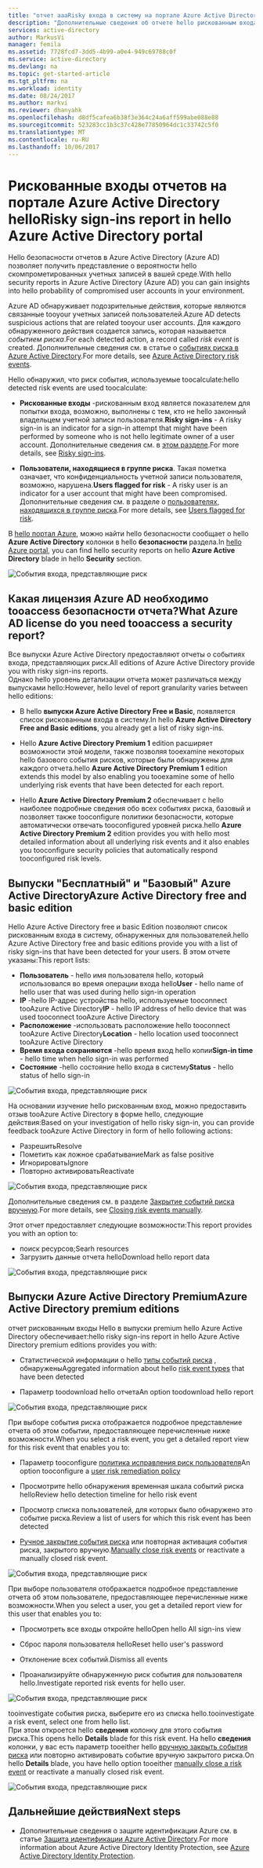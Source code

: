 ```yaml
---
title: "отчет aaaRisky входа в систему на портале Azure Active Directory hello | Документы Microsoft"
description: "Дополнительные сведения об отчете hello рискованным входа в систему на портале Azure Active Directory hello"
services: active-directory
author: MarkusVi
manager: femila
ms.assetid: 7728fcd7-3dd5-4b99-a0e4-949c69788c0f
ms.service: active-directory
ms.devlang: na
ms.topic: get-started-article
ms.tgt_pltfrm: na
ms.workload: identity
ms.date: 08/24/2017
ms.author: markvi
ms.reviewer: dhanyahk
ms.openlocfilehash: d8df5cafea6b38f3e364c24a6aff599abe088e88
ms.sourcegitcommit: 523283cc1b3c37c428e77850964dc1c33742c5f0
ms.translationtype: MT
ms.contentlocale: ru-RU
ms.lasthandoff: 10/06/2017
---
```

# <a name="risky-sign-ins-report-in-hello-azure-active-directory-portal"></a><span data-ttu-id="21b29-103">Рискованные входы отчетов на портале Azure Active Directory hello</span><span class="sxs-lookup"><span data-stu-id="21b29-103">Risky sign-ins report in hello Azure Active Directory portal</span></span>

<span data-ttu-id="21b29-104">Hello безопасности отчетов в Azure Active Directory (Azure AD) позволяет получить представление о вероятности hello скомпрометированных учетных записей в вашей среде.</span><span class="sxs-lookup"><span data-stu-id="21b29-104">With hello security reports in Azure Active Directory (Azure AD) you can gain insights into hello probability of compromised user accounts in your environment.</span></span> 

<span data-ttu-id="21b29-105">Azure AD обнаруживает подозрительные действия, которые являются связанные tooyour учетных записей пользователей.</span><span class="sxs-lookup"><span data-stu-id="21b29-105">Azure AD detects suspicious actions that are related tooyour user accounts.</span></span> <span data-ttu-id="21b29-106">Для каждого обнаруженного действия создается запись, которая называется *событием риска*.</span><span class="sxs-lookup"><span data-stu-id="21b29-106">For each detected action, a record called *risk event* is created.</span></span> <span data-ttu-id="21b29-107">Дополнительные сведения см. в статье о [событиях риска в Azure Active Directory](active-directory-identity-protection-risk-events.md).</span><span class="sxs-lookup"><span data-stu-id="21b29-107">For more details, see [Azure Active Directory risk events](active-directory-identity-protection-risk-events.md).</span></span> 

<span data-ttu-id="21b29-108">Hello обнаружил, что риск события, используемые toocalculate:</span><span class="sxs-lookup"><span data-stu-id="21b29-108">hello detected risk events are used toocalculate:</span></span>

- <span data-ttu-id="21b29-109">**Рискованные входы** -рискованным вход является показателем для попытки входа, возможно, выполнены с тем, кто не hello законный владельцем учетной записи пользователя.</span><span class="sxs-lookup"><span data-stu-id="21b29-109">**Risky sign-ins** - A risky sign-in is an indicator for a sign-in attempt that might have been performed by someone who is not hello legitimate owner of a user account.</span></span> <span data-ttu-id="21b29-110">Дополнительные сведения см. в [этом разделе](active-directory-identityprotection.md#risky-sign-ins).</span><span class="sxs-lookup"><span data-stu-id="21b29-110">For more details, see [Risky sign-ins](active-directory-identityprotection.md#risky-sign-ins).</span></span> 

- <span data-ttu-id="21b29-111">**Пользователи, находящиеся в группе риска**. Такая пометка означает, что конфиденциальность учетной записи пользователя, возможно, нарушена.</span><span class="sxs-lookup"><span data-stu-id="21b29-111">**Users flagged for risk** - A risky user is an indicator for a user account that might have been compromised.</span></span> <span data-ttu-id="21b29-112">Дополнительные сведения см. в разделе о [пользователях, находящихся в группе риска](active-directory-identityprotection.md#users-flagged-for-risk).</span><span class="sxs-lookup"><span data-stu-id="21b29-112">For more details, see [Users flagged for risk](active-directory-identityprotection.md#users-flagged-for-risk).</span></span>  

<span data-ttu-id="21b29-113">В [hello портал Azure](https://portal.azure.com), можно найти hello безопасности сообщает о hello **Azure Active Directory** колонки в hello **безопасности** раздела.</span><span class="sxs-lookup"><span data-stu-id="21b29-113">In [hello Azure portal](https://portal.azure.com), you can find hello security reports on hello **Azure Active Directory** blade in hello **Security** section.</span></span> 

![События входа, представляющие риск](./media/active-directory-reporting-security-risky-sign-ins/10.png)


## <a name="what-azure-ad-license-do-you-need-tooaccess-a-security-report"></a><span data-ttu-id="21b29-115">Какая лицензия Azure AD необходимо tooaccess безопасности отчета?</span><span class="sxs-lookup"><span data-stu-id="21b29-115">What Azure AD license do you need tooaccess a security report?</span></span>  

<span data-ttu-id="21b29-116">Все выпуски Azure Active Directory предоставляют отчеты о событиях входа, представляющих риск.</span><span class="sxs-lookup"><span data-stu-id="21b29-116">All editions of Azure Active Directory provide you with risky sign-ins reports.</span></span>  
<span data-ttu-id="21b29-117">Однако hello уровень детализации отчета может различаться между выпусками hello:</span><span class="sxs-lookup"><span data-stu-id="21b29-117">However, hello level of report granularity varies between hello editions:</span></span> 

- <span data-ttu-id="21b29-118">В hello **выпуски Azure Active Directory Free и Basic**, появляется список рискованным входа в систему.</span><span class="sxs-lookup"><span data-stu-id="21b29-118">In hello **Azure Active Directory Free and Basic editions**, you already get a list of risky sign-ins.</span></span> 

- <span data-ttu-id="21b29-119">Hello **Azure Active Directory Premium 1** edition расширяет возможности этой модели, также позволяя tooexamine некоторых hello базового события рисков, которые были обнаружены для каждого отчета.</span><span class="sxs-lookup"><span data-stu-id="21b29-119">hello **Azure Active Directory Premium 1** edition extends this model by also enabling you tooexamine some of hello underlying risk events that have been detected for each report.</span></span> 

- <span data-ttu-id="21b29-120">Hello **Azure Active Directory Premium 2** обеспечивает с hello наиболее подробные сведения обо всех событиях риска, базовый и позволяет также tooconfigure политики безопасности, которые автоматически отвечать tooconfigured уровней риска.</span><span class="sxs-lookup"><span data-stu-id="21b29-120">hello **Azure Active Directory Premium 2** edition provides you with hello most detailed information about all underlying risk events and it also enables you tooconfigure security policies that automatically respond tooconfigured risk levels.</span></span>



## <a name="azure-active-directory-free-and-basic-edition"></a><span data-ttu-id="21b29-121">Выпуски "Бесплатный" и "Базовый" Azure Active Directory</span><span class="sxs-lookup"><span data-stu-id="21b29-121">Azure Active Directory free and basic edition</span></span>

<span data-ttu-id="21b29-122">Hello Azure Active Directory free и basic Edition позволяют список рискованным входа в систему, обнаруженных для пользователей.</span><span class="sxs-lookup"><span data-stu-id="21b29-122">hello Azure Active Directory free and basic editions provide you with a list of risky sign-ins that have been detected for your users.</span></span> <span data-ttu-id="21b29-123">В этом отчете указаны:</span><span class="sxs-lookup"><span data-stu-id="21b29-123">This report lists:</span></span>

- <span data-ttu-id="21b29-124">**Пользователь** - hello имя пользователя hello, который использовался во время операции входа hello</span><span class="sxs-lookup"><span data-stu-id="21b29-124">**User** - hello name of hello user that was used during hello sign-in operation</span></span>
- <span data-ttu-id="21b29-125">**IP** -hello IP-адрес устройства hello, используемые tooconnect tooAzure Active Directory</span><span class="sxs-lookup"><span data-stu-id="21b29-125">**IP** - hello IP address of hello device that was used tooconnect tooAzure Active Directory</span></span>
- <span data-ttu-id="21b29-126">**Расположение** -использовать расположение hello tooconnect tooAzure Active Directory</span><span class="sxs-lookup"><span data-stu-id="21b29-126">**Location** - hello location used tooconnect tooAzure Active Directory</span></span>
- <span data-ttu-id="21b29-127">**Время входа сохраняются** -hello время вход hello копии</span><span class="sxs-lookup"><span data-stu-id="21b29-127">**Sign-in time** - hello time when hello sign-in was performed</span></span>
- <span data-ttu-id="21b29-128">**Состояние** -hello состояние hello входа в систему</span><span class="sxs-lookup"><span data-stu-id="21b29-128">**Status** - hello status of hello sign-in</span></span>


![События входа, представляющие риск](./media/active-directory-reporting-security-risky-sign-ins/01.png)

<span data-ttu-id="21b29-130">На основании изучение hello рискованным вход, можно предоставить отзыв tooAzure Active Directory в форме hello, следующие действия:</span><span class="sxs-lookup"><span data-stu-id="21b29-130">Based on your investigation of hello risky sign-in, you can provide feedback tooAzure Active Directory in form of hello following actions:</span></span>

- <span data-ttu-id="21b29-131">Разрешить</span><span class="sxs-lookup"><span data-stu-id="21b29-131">Resolve</span></span>
- <span data-ttu-id="21b29-132">Пометить как ложное срабатывание</span><span class="sxs-lookup"><span data-stu-id="21b29-132">Mark as false positive</span></span>
- <span data-ttu-id="21b29-133">Игнорировать</span><span class="sxs-lookup"><span data-stu-id="21b29-133">Ignore</span></span>
- <span data-ttu-id="21b29-134">Повторно активировать</span><span class="sxs-lookup"><span data-stu-id="21b29-134">Reactivate</span></span>

![События входа, представляющие риск](./media/active-directory-reporting-security-risky-sign-ins/21.png)

<span data-ttu-id="21b29-136">Дополнительные сведения см. в разделе [Закрытие событий риска вручную](active-directory-identityprotection.md#closing-risk-events-manually).</span><span class="sxs-lookup"><span data-stu-id="21b29-136">For more details, see [Closing risk events manually](active-directory-identityprotection.md#closing-risk-events-manually).</span></span>

<span data-ttu-id="21b29-137">Этот отчет предоставляет следующие возможности:</span><span class="sxs-lookup"><span data-stu-id="21b29-137">This report provides you with an option to:</span></span>

- <span data-ttu-id="21b29-138">поиск ресурсов;</span><span class="sxs-lookup"><span data-stu-id="21b29-138">Searh resources</span></span>
- <span data-ttu-id="21b29-139">Загрузить данные отчета hello</span><span class="sxs-lookup"><span data-stu-id="21b29-139">Download hello report data</span></span>


![События входа, представляющие риск](./media/active-directory-reporting-security-risky-sign-ins/93.png)


## <a name="azure-active-directory-premium-editions"></a><span data-ttu-id="21b29-141">Выпуски Azure Active Directory Premium</span><span class="sxs-lookup"><span data-stu-id="21b29-141">Azure Active Directory premium editions</span></span>

<span data-ttu-id="21b29-142">отчет рискованным входы Hello в выпуски premium hello Azure Active Directory обеспечивает:</span><span class="sxs-lookup"><span data-stu-id="21b29-142">hello risky sign-ins report in hello Azure Active Directory premium editions provides you with:</span></span>

- <span data-ttu-id="21b29-143">Статистической информации о hello [типы событий риска](active-directory-identity-protection-risk-events.md) , обнаружены</span><span class="sxs-lookup"><span data-stu-id="21b29-143">Aggregated information about hello [risk event types](active-directory-identity-protection-risk-events.md) that have been detected</span></span>

- <span data-ttu-id="21b29-144">Параметр toodownload hello отчета</span><span class="sxs-lookup"><span data-stu-id="21b29-144">An option toodownload hello report</span></span>


![События входа, представляющие риск](./media/active-directory-reporting-security-risky-sign-ins/456.png)


<span data-ttu-id="21b29-146">При выборе события риска отображается подробное представление отчета об этом событии, предоставляющее перечисленные ниже возможности.</span><span class="sxs-lookup"><span data-stu-id="21b29-146">When you select a risk event, you get a detailed report view for this risk event that enables you to:</span></span>

- <span data-ttu-id="21b29-147">Параметр tooconfigure [политика исправления риск пользователя](active-directory-identityprotection.md#user-risk-security-policy)</span><span class="sxs-lookup"><span data-stu-id="21b29-147">An option tooconfigure a [user risk remediation policy](active-directory-identityprotection.md#user-risk-security-policy)</span></span>  

- <span data-ttu-id="21b29-148">Просмотрите hello обнаружения временная шкала событий риска hello</span><span class="sxs-lookup"><span data-stu-id="21b29-148">Review hello detection timeline for hello risk event</span></span>  

- <span data-ttu-id="21b29-149">Просмотр списка пользователей, для которых было обнаружено это событие риска.</span><span class="sxs-lookup"><span data-stu-id="21b29-149">Review a list of users for which this risk event has been detected</span></span>

- <span data-ttu-id="21b29-150">[Ручное закрытие события риска](active-directory-identityprotection.md#closing-risk-events-manually) или повторная активация события риска, закрытого вручную.</span><span class="sxs-lookup"><span data-stu-id="21b29-150">[Manually close risk events](active-directory-identityprotection.md#closing-risk-events-manually) or reactivate a manually closed risk event.</span></span> 


![События входа, представляющие риск](./media/active-directory-reporting-security-risky-sign-ins/457.png)

<span data-ttu-id="21b29-152">При выборе пользователя отображается подробное представление отчета об этом пользователе, предоставляющее перечисленные ниже возможности.</span><span class="sxs-lookup"><span data-stu-id="21b29-152">When you select a user, you get a detailed report view for this user that enables you to:</span></span>

- <span data-ttu-id="21b29-153">Просмотреть все входы откройте hello</span><span class="sxs-lookup"><span data-stu-id="21b29-153">Open hello All sign-ins view</span></span>

- <span data-ttu-id="21b29-154">Сброс пароля пользователя hello</span><span class="sxs-lookup"><span data-stu-id="21b29-154">Reset hello user's password</span></span>

- <span data-ttu-id="21b29-155">Отклонение всех событий.</span><span class="sxs-lookup"><span data-stu-id="21b29-155">Dismiss all events</span></span>

- <span data-ttu-id="21b29-156">Проанализируйте обнаруженную риск события для пользователя hello.</span><span class="sxs-lookup"><span data-stu-id="21b29-156">Investigate reported risk events for hello user.</span></span> 


![События входа, представляющие риск](./media/active-directory-reporting-security-risky-sign-ins/324.png)


<span data-ttu-id="21b29-158">tooinvestigate события риска, выберите его из списка hello.</span><span class="sxs-lookup"><span data-stu-id="21b29-158">tooinvestigate a risk event, select one from hello list.</span></span>  
<span data-ttu-id="21b29-159">При этом откроется hello **сведения** колонку для этого события риска.</span><span class="sxs-lookup"><span data-stu-id="21b29-159">This opens hello **Details** blade for this risk event.</span></span> <span data-ttu-id="21b29-160">На hello **сведения** колонки, у вас есть параметр tooeither hello [вручную закрыть события риска](active-directory-identityprotection.md#closing-risk-events-manually) или повторно активировать событие вручную закрытого риска.</span><span class="sxs-lookup"><span data-stu-id="21b29-160">On hello **Details** blade, you have hello option tooeither [manually close a risk event](active-directory-identityprotection.md#closing-risk-events-manually) or reactivate a manually closed risk event.</span></span> 


![События входа, представляющие риск](./media/active-directory-reporting-security-risky-sign-ins/325.png)





## <a name="next-steps"></a><span data-ttu-id="21b29-162">Дальнейшие действия</span><span class="sxs-lookup"><span data-stu-id="21b29-162">Next steps</span></span>

- <span data-ttu-id="21b29-163">Дополнительные сведения о защите идентификации Azure см. в статье [Защита идентификации Azure Active Directory](active-directory-identityprotection.md).</span><span class="sxs-lookup"><span data-stu-id="21b29-163">For more information about Azure Active Directory Identity Protection, see [Azure Active Directory Identity Protection](active-directory-identityprotection.md).</span></span>

